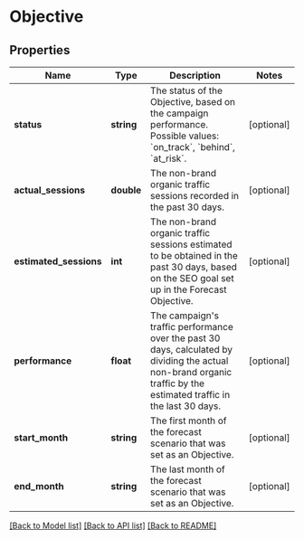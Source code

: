 # Objective

## Properties
Name | Type | Description | Notes
------------ | ------------- | ------------- | -------------
**status** | **string** | The status of the Objective, based on the campaign performance.  Possible values: &#x60;on_track&#x60;, &#x60;behind&#x60;, &#x60;at_risk&#x60;. | [optional] 
**actual_sessions** | **double** | The non-brand organic traffic sessions recorded in the past 30 days. | [optional] 
**estimated_sessions** | **int** | The non-brand organic traffic sessions estimated to be obtained in the past 30 days, based on the SEO goal set up in the Forecast Objective. | [optional] 
**performance** | **float** | The campaign&#x27;s traffic performance over the past 30 days, calculated by dividing the actual non-brand organic traffic by the estimated traffic in the last 30 days. | [optional] 
**start_month** | **string** | The first month of the forecast scenario that was set as an Objective. | [optional] 
**end_month** | **string** | The last month of the forecast scenario that was set as an Objective. | [optional] 

[[Back to Model list]](../../README.md#documentation-for-models) [[Back to API list]](../../README.md#documentation-for-api-endpoints) [[Back to README]](../../README.md)


